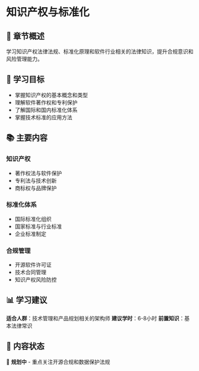 # 知识产权与标准化

## 📖 章节概述

学习知识产权法律法规、标准化原理和软件行业相关的法律知识，提升合规意识和风险管理能力。

## 🎯 学习目标

- 掌握知识产权的基本概念和类型
- 理解软件著作权和专利保护
- 了解国际和国内标准化体系
- 掌握技术标准的应用方法

## 📚 主要内容

### 知识产权
- 著作权法与软件保护
- 专利法与技术创新
- 商标权与品牌保护

### 标准化体系
- 国际标准化组织
- 国家标准与行业标准
- 企业标准制定

### 合规管理
- 开源软件许可证
- 技术合同管理
- 知识产权风险防控

## 📊 学习建议

**适合人群**：技术管理和产品规划相关的架构师
**建议学时**：6-8小时
**前置知识**：基本法律常识

## 🔄 内容状态

📝 **规划中** - 重点关注开源合规和数据保护法规